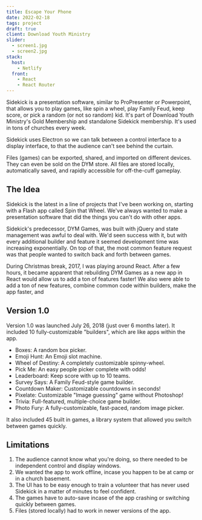 ```yaml
---
title: Escape Your Phone
date: 2022-02-18
tags: project
draft: true
client: Download Youth Ministry
slider:
  - screen1.jpg
  - screen2.jpg
stack:
  host:
    - Netlify
  front:
    - React
    - React Router
---
```


Sidekick is a presentation software, similar to ProPresenter or Powerpoint, that allows you to play games, like spin a wheel, play Family Feud, keep score, or pick a random (or not so random) kid. It's part of Download Youth Ministry's Gold Membership and standalone Sidekick membership. It's used in tons of churches every week.

Sidekick uses Electron so we can talk between a control interface to a display interface, to that the audience can't see behind the curtain.

Files (games) can be exported, shared, and imported on different devices. They can even be sold on the DYM store. All files are stored locally, automatically saved, and rapidly accessible for off-the-cuff gameplay.

## The Idea

Sidekick is the latest in a line of projects that I've been working on, starting with a Flash app called Spin that Wheel. We've always wanted to make a presentation software that did the things you can't do with other apps.

Sidekick's predecessor, DYM Games, was built with jQuery and state management was awful to deal with. We'd seen success with it, but with every additional builder and feature it seemed development time was increasing exponentially. On top of that, the most common feature request was that people wanted to switch back and forth between games.

During Christmas break, 2017, I was playing around React. After a few hours, it became apparent that rebuilding DYM Games as a new app in React would allow us to add a ton of features faster! We also were able to add a ton of new features, combine common code within builders, make the app faster, and 

## Version 1.0

Version 1.0 was launched July 26, 2018 (just over 6 months later). It included 10 fully-customizable "builders", which are like apps within the app.

- Boxes: A random box picker.
- Emoji Hunt: An Emoji slot machine.
- Wheel of Destiny: A completely customizable spinny-wheel.
- Pick Me: An easy people picker complete with odds!
- Leaderboard: Keep score with up to 10 teams.
- Survey Says: A Family Feud-style game builder.
- Countdown Maker: Customizable countdowns in seconds!
- Pixelate: Customizable "Image guessing" game without Photoshop!
- Trivia: Full-featured, multiple-choice game builder.
- Photo Fury: A fully-customizable, fast-paced, random image picker.

It also included 45 built in games, a library system that allowed you switch between games quickly.

## Limitations

1. The audience cannot know what you're doing, so there needed to be independent control and display windows.
2. We wanted the app to work offline, incase you happen to be at camp or in a church basement.
3. The UI has to be easy enough to train a volunteer that has never used Sidekick in a matter of minutes to feel confident.
4. The games have to auto-save incase of the app crashing or switching quickly between games.
5. Files (stored locally) had to work in newer versions of the app.
